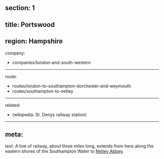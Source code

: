 ﻿section: 1
----
title: Portswood
----
region: Hampshire
----
company:
- companies/london-and-south-western
----
route:
- routes/london-to-southampton-dorchester-and-weymouth
- routes/southampton-to-netley
----
related:
- (wikipedia: St. Denys railway station)
----
meta:
----
text: A line of railway, about three miles long, extends from here along the eastern shores of the Southampton Water to [Netley Abbey](/stations/netley-abbey).